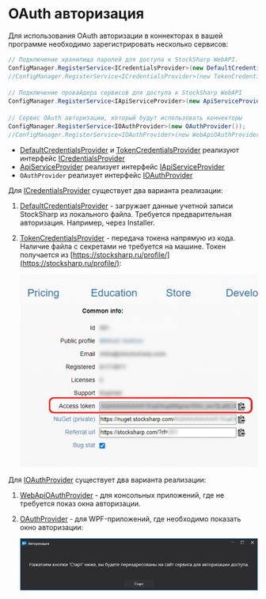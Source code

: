 # OAuth авторизация

Для использования OAuth авторизации в коннекторах в вашей программе необходимо зарегистрировать несколько сервисов:

```csharp
// Подключение хранилища паролей для доступа к StockSharp WebAPI.
ConfigManager.RegisterService<ICredentialsProvider>(new DefaultCredentialsProvider());
//ConfigManager.RegisterService<ICredentialsProvider>(new TokenCredentialsProvider("%token%"));

// Подключение провайдера сервисов для доступа к StockSharp WebAPI
ConfigManager.RegisterService<IApiServiceProvider>(new ApiServiceProvider());
							
// Сервис OAuth авторизации, который будут использовать коннекторы
ConfigManager.RegisterService<IOAuthProvider>(new OAuthProvider());
//ConfigManager.RegisterService<IOAuthProvider>(new WebApiOAuthProvider());
```

- [DefaultCredentialsProvider](xref:StockSharp.Configuration.DefaultCredentialsProvider) и [TokenCredentialsProvider](xref:StockSharp.Configuration.TokenCredentialsProvider) реализуют интерфейс [ICredentialsProvider](xref:StockSharp.Configuration.ICredentialsProvider)
- [ApiServiceProvider](xref:StockSharp.Web.Api.Client.ApiServiceProvider) реализует интерфейс [IApiServiceProvider](xref:StockSharp.Web.Api.Client.IApiServiceProvider)
- `OAuthProvider` реализует интерфейс [IOAuthProvider](xref:Ecng.Net.IOAuthProvider)

Для [ICredentialsProvider](xref:StockSharp.Configuration.ICredentialsProvider) существует два варианта реализации:

1. [DefaultCredentialsProvider](xref:StockSharp.Configuration.DefaultCredentialsProvider) - загружает данные учетной записи StockSharp из локального файла. Требуется предварительная авторизация. Например, через Installer.

2. [TokenCredentialsProvider](xref:StockSharp.Configuration.TokenCredentialsProvider) - передача токена напрямую из кода. Наличие файла с секретами не требуется на машине. Токен получается из [https://stocksharp.ru/profile/](https://stocksharp.ru/profile/):

   ![Profile](../../../images/profile.png)

Для [IOAuthProvider](xref:Ecng.Net.IOAuthProvider) существует два варианта реализации:

1. [WebApiOAuthProvider](xref:StockSharp.Studio.WebApi.WebApiOAuthProvider) - для консольных приложений, где не требуется показ окна авторизации.

2. [OAuthProvider](xref:StockSharp.Studio.Controls.OAuthProvider) - для WPF-приложений, где необходимо показать окно авторизации:

   ![OAuth Start](../../../images/oauth_start.png)